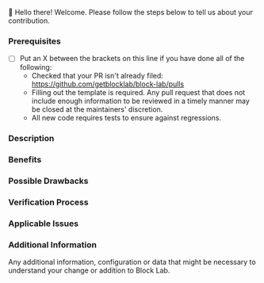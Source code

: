 👋 Hello there!  Welcome.  Please follow the steps below to tell us about your contribution.

<!--

Have you read Block Lab's Code of Conduct?  By filing a Pull Request, you are expected to comply with it, including treating everyone with respect: https://github.com/getblocklab/block-lab/blob/develop/CODE_OF_CONDUCT.md

-->

### Prerequisites

* [ ] Put an X between the brackets on this line if you have done all of the following:
    * Checked that your PR isn't already filed: https://github.com/getblocklab/block-lab/pulls
    * Filling out the template is required.  Any pull request that does not include enough information to be reviewed in a timely manner may be closed at the maintainers' discretion.
    * All new code requires tests to ensure against regressions.

### Description

<!--

We must be able to understand the design of your change from this description.  If we can't get a good idea of what the code will be doing from the description here, the pull request may be closed at the maintainers' discretion.  Keep in mind that the maintainer reviewing this PR may not be familiar with or have worked with the code here recently, so please walk us through the concepts.

-->

### Benefits

<!-- What benefits will be realized by the code change? -->

### Possible Drawbacks

<!-- What are the possible side-effects or negative impacts of the code change? -->

### Verification Process

<!--

What process did you follow to verify that your change has the desired effects?

- How did you verify that all new functionality works as expected?
- How did you verify that all changed functionality works as expected?
- How did you verify that the change has not introduced any regressions?

Describe the actions you performed (e.g., commands you ran, text you typed, buttons you clicked) and describe the results you observed.

-->

### Applicable Issues

<!-- Enter any applicable Issues here -->

### Additional Information

Any additional information, configuration or data that might be necessary to understand your change or addition to Block Lab.
